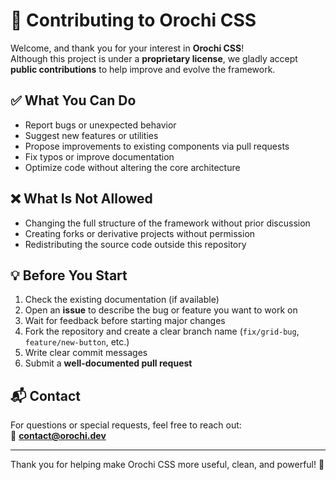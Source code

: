 # 🤝 Contributing to Orochi CSS

Welcome, and thank you for your interest in **Orochi CSS**!  
Although this project is under a **proprietary license**, we gladly accept **public contributions** to help improve and evolve the framework.

## ✅ What You Can Do

- Report bugs or unexpected behavior
- Suggest new features or utilities
- Propose improvements to existing components via pull requests
- Fix typos or improve documentation
- Optimize code without altering the core architecture

## ❌ What Is Not Allowed

- Changing the full structure of the framework without prior discussion
- Creating forks or derivative projects without permission
- Redistributing the source code outside this repository

## 💡 Before You Start

1. Check the existing documentation (if available)
2. Open an **issue** to describe the bug or feature you want to work on
3. Wait for feedback before starting major changes
4. Fork the repository and create a clear branch name (`fix/grid-bug`, `feature/new-button`, etc.)
5. Write clear commit messages
6. Submit a **well-documented pull request**

## 📬 Contact

For questions or special requests, feel free to reach out:  
📧 **contact@orochi.dev**

---

Thank you for helping make Orochi CSS more useful, clean, and powerful! 🙏
